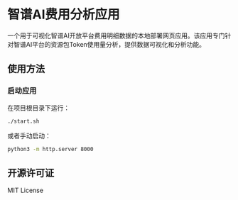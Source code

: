 # 智谱AI费用分析应用

一个用于可视化智谱AI开放平台费用明细数据的本地部署网页应用。该应用专门针对智谱AI平台的资源包Token使用量分析，提供数据可视化和分析功能。


## 使用方法

### 启动应用

在项目根目录下运行：

```bash
./start.sh
```

或者手动启动：

```bash
python3 -m http.server 8000
```

## 开源许可证

MIT License
